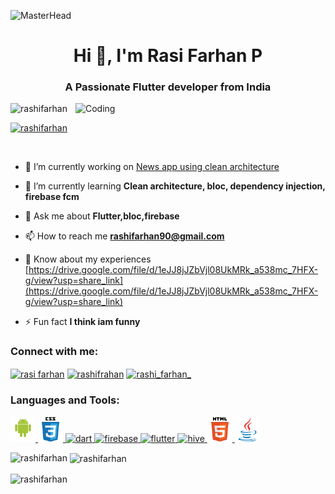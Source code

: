 ![MasterHead](https://mobiosolutions.com/wp-content/uploads/2020/07/Group-3.png)
<h1 align="center">Hi 👋, I'm Rasi Farhan P</h1>
<h3 align="center">A Passionate Flutter developer from India</h3>
<img align="right" alt="Coding" width="400" src="https://cdn.dribbble.com/users/1603428/screenshots/4158705/mob-dev.gif">


<p align="left"> <img src="https://komarev.com/ghpvc/?username=rashifarhan&label=Profile%20views&color=0e75b6&style=flat" alt="rashifarhan" /> </p>

<p align="left"> <a href="https://github.com/ryo-ma/github-profile-trophy"><img src="https://github-profile-trophy.vercel.app/?username=rashifarhan" alt="rashifarhan" /></a> </p>

<p align="left"> <a href="https://twitter.com/" target="blank"><img src="https://img.shields.io/twitter/follow/?logo=twitter&style=for-the-badge" alt="" /></a> </p>

- 🔭 I’m currently working on [News app using clean architecture](https://github.com/rashifarhan/netflix_app)

- 🌱 I’m currently learning **Clean architecture, bloc, dependency injection, firebase fcm**

- 💬 Ask me about **Flutter,bloc,firebase**

- 📫 How to reach me **rashifarhan90@gmail.com**

- 📄 Know about my experiences [https://drive.google.com/file/d/1eJJ8jJZbVjl08UkMRk_a538mc_7HFX-g/view?usp=share_link](https://drive.google.com/file/d/1eJJ8jJZbVjl08UkMRk_a538mc_7HFX-g/view?usp=share_link)

- ⚡ Fun fact **I think iam funny**

<h3 align="left">Connect with me:</h3>
<p align="left">
<a href="https://linkedin.com/in/rasi farhan" target="blank"><img align="center" src="https://raw.githubusercontent.com/rahuldkjain/github-profile-readme-generator/master/src/images/icons/Social/linked-in-alt.svg" alt="rasi farhan" height="30" width="40" /></a>
<a href="https://fb.com/rashifrahan" target="blank"><img align="center" src="https://raw.githubusercontent.com/rahuldkjain/github-profile-readme-generator/master/src/images/icons/Social/facebook.svg" alt="rashifrahan" height="30" width="40" /></a>
<a href="https://instagram.com/rashi_farhan_" target="blank"><img align="center" src="https://raw.githubusercontent.com/rahuldkjain/github-profile-readme-generator/master/src/images/icons/Social/instagram.svg" alt="rashi_farhan_" height="30" width="40" /></a>
</p>

<h3 align="left">Languages and Tools:</h3>
<p align="left"> <a href="https://developer.android.com" target="_blank" rel="noreferrer"> <img src="https://raw.githubusercontent.com/devicons/devicon/master/icons/android/android-original-wordmark.svg" alt="android" width="40" height="40"/> </a> <a href="https://www.w3schools.com/css/" target="_blank" rel="noreferrer"> <img src="https://raw.githubusercontent.com/devicons/devicon/master/icons/css3/css3-original-wordmark.svg" alt="css3" width="40" height="40"/> </a> <a href="https://dart.dev" target="_blank" rel="noreferrer"> <img src="https://www.vectorlogo.zone/logos/dartlang/dartlang-icon.svg" alt="dart" width="40" height="40"/> </a> <a href="https://firebase.google.com/" target="_blank" rel="noreferrer"> <img src="https://www.vectorlogo.zone/logos/firebase/firebase-icon.svg" alt="firebase" width="40" height="40"/> </a> <a href="https://flutter.dev" target="_blank" rel="noreferrer"> <img src="https://www.vectorlogo.zone/logos/flutterio/flutterio-icon.svg" alt="flutter" width="40" height="40"/> </a> <a href="https://hive.apache.org/" target="_blank" rel="noreferrer"> <img src="https://www.vectorlogo.zone/logos/apache_hive/apache_hive-icon.svg" alt="hive" width="40" height="40"/> </a> <a href="https://www.w3.org/html/" target="_blank" rel="noreferrer"> <img src="https://raw.githubusercontent.com/devicons/devicon/master/icons/html5/html5-original-wordmark.svg" alt="html5" width="40" height="40"/> </a> <a href="https://www.java.com" target="_blank" rel="noreferrer"> <img src="https://raw.githubusercontent.com/devicons/devicon/master/icons/java/java-original.svg" alt="java" width="40" height="40"/> </a> </p>

<p><img align="left" src="https://github-readme-stats.vercel.app/api/top-langs?username=rashifarhan&show_icons=true&locale=en&layout=compact" alt="rashifarhan" /></p>

<p>&nbsp;<img align="center" src="https://github-readme-stats.vercel.app/api?username=rashifarhan&show_icons=true&locale=en" alt="rashifarhan" /></p>

<p><img align="center" src="https://github-readme-streak-stats.herokuapp.com/?user=rashifarhan&" alt="rashifarhan" /></p>
